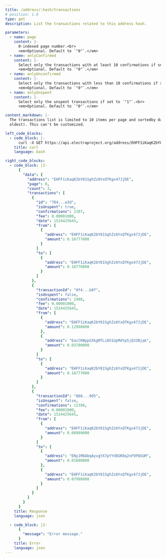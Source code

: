 ```yaml
---
title: /address/:hash/transactions
# position: 1.0
type: get
description: List the transactions related to this address hash.

parameters:
  - name: page
    content: |-
      0-indexed page number.<br>
      <em>Optional. Default to `"0"`.</em>
  - name: onlyConfirmed
    content: |-
      Select only the transactions with at least 10 confirmations if set to `"1"`.<br>
      <em>Optional. Default to `"0"`.</em>
  - name: onlyUnconfirmed
    content: |-
      Select only the transactions with less than 10 confirmations if set to `"1"`.<br>
      <em>Optional. Default to `"0"`.</em>
  - name: onlyUnspent
    content: |-
      Select only the unspent transactions if set to `"1"`.<br>
      <em>Optional. Default to `"0"`.</em>

content_markdown: |-
  The transactions list is limited to 10 items per page and sortedby date in descending order (from the newest to the
  oldest). This can't be customized.

left_code_blocks:
  - code_block: |-
      curl -X GET https://api.electraproject.org/address/EHFF1iKaqK2bY81SghZz6YxQTKgx47JjDE/transactions
    title: curl
    language: bash

right_code_blocks:
  - code_block: |2-
      {
        "data": {
          "address": "EHFF1iKaqK2bY81SghZz6YxQTKgx47JjDE",
          "page": 0,
          "count": 3,
          "transactions": [
            {
              "id": "704...a3d",
              "isUnspent": true,
              "confirmations": 2107,
              "fee": 0.00001000,
              "date": 1524425645,
              "from": [
                {
                  "address": "EHFF1iKaqK2bY81SghZz6YxQTKgx47JjDE",
                  "amount": 0.16777000
                }
              ]
              "to": [
                {
                  "address": "EHFF1iKaqK2bY81SghZz6YxQTKgx47JjDE",
                  "amount": 0.16776000
                }
              ]
            },
            {
              "transactionId": "0f4...b0f",
              "isUnspent": false,
              "confirmations": 2408,
              "fee": 0.00001000,
              "date": 1524425645,
              "from": [
                {
                  "address": "EHFF1iKaqK2bY81SghZz6YxQTKgx47JjDE",
                  "amount": 0.12998000
                },
                {
                  "address": "EacCKNppSXkgMfLi8U1UpMdYp5jQ32Bjqk",
                  "amount": 0.03780000
                }
              ]
              "to": [
                {
                  "address": "EHFF1iKaqK2bY81SghZz6YxQTKgx47JjDE",
                  "amount": 0.16777000
                }
              ]
            },
            {
              "transactionId": "868...905",
              "isUnspent": false,
              "confirmations": 12398,
              "fee": 0.00001000,
              "date": 1524425645,
              "from": [
                {
                  "address": "EHFF1iKaqK2bY81SghZz6YxQTKgx47JjDE",
                  "amount": 0.08999000
                }
              ]
              "to": [
                {
                  "address": "ENy1M8AbqAyvgYX7pYYd8GR8q2nF9FNSGM",
                  "amount": 0.01000000
                },
                {
                  "address": "EHFF1iKaqK2bY81SghZz6YxQTKgx47JjDE",
                  "amount": 0.07998000
                }
              ]
            }
          ]
        }
      }
    title: Response
    language: json

  - code_block: |2-
      {
        "message": "Error message."
      }
    title: Error
    language: json
---
```

